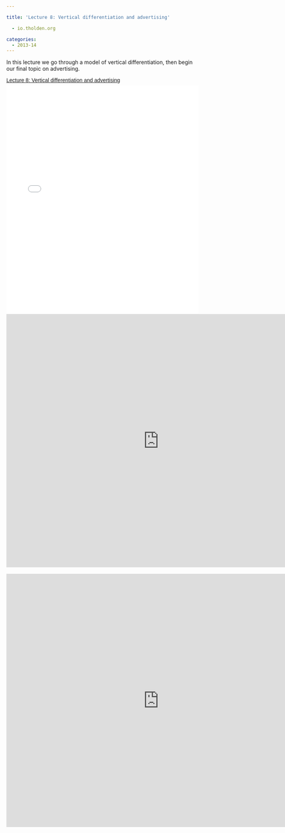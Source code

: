 ```yaml
---

title: 'Lecture 8: Vertical differentiation and advertising'

  - io.tholden.org

categories:
  - 2013-14
---
```

In this lecture we go through a model of vertical differentiation, then begin our final topic on advertising.  <br /> <div style="-x-system-font: none; display: block; font-family: Helvetica,Arial,Sans-serif; font-size-adjust: none; font-size: 14px; font-stretch: normal; font-style: normal; font-variant: normal; font-weight: normal; line-height: normal; margin: 12px auto 6px auto;"><a href="http://www.scribd.com/doc/189823652/Lecture-8-Vertical-differentiation-and-advertising" style="text-decoration: underline;" title="View Lecture 8: Vertical differentiation and advertising on Scribd">Lecture 8: Vertical differentiation and advertising</a></div><iframe data-aspect-ratio="undefined" data-auto-height="false" frameborder="0" height="600" scrolling="no" src="//www.scribd.com/embeds/189823652/content?start_page=1&amp;view_mode=slideshow&amp;show_recommendations=false" width="100%"></iframe> <br /> <div style="clear: both; text-align: center;"><object width="800" height="665" class codebase="http://download.macromedia.com/pub/shockwave/cabs/flash/swflash.cab#version=6,0,40,0" data-thumbnail-src="http://i1.ytimg.com/vi/cfRRwwmkDkg/0.jpg"><param name="movie" value="http://www.youtube.com/v/cfRRwwmkDkg?version=3&f=user_uploads&c=google-webdrive-0&app=youtube_gdata" /><param name="bgcolor" value="#FFFFFF" /><param name="allowFullScreen" value="true" /><embed width="800" height="665"  src="http://www.youtube.com/v/cfRRwwmkDkg?version=3&f=user_uploads&c=google-webdrive-0&app=youtube_gdata" type="application/x-shockwave-flash" allowfullscreen="true"/></object></div> <br /> <div style="clear: both; text-align: center;"><object width="800" height="665" class codebase="http://download.macromedia.com/pub/shockwave/cabs/flash/swflash.cab#version=6,0,40,0" data-thumbnail-src="http://i1.ytimg.com/vi/cZoP9YCIijk/0.jpg"><param name="movie" value="http://www.youtube.com/v/cZoP9YCIijk?version=3&f=user_uploads&c=google-webdrive-0&app=youtube_gdata" /><param name="bgcolor" value="#FFFFFF" /><param name="allowFullScreen" value="true" /><embed width="800" height="665"  src="http://www.youtube.com/v/cZoP9YCIijk?version=3&f=user_uploads&c=google-webdrive-0&app=youtube_gdata" type="application/x-shockwave-flash" allowfullscreen="true"/></object></div>